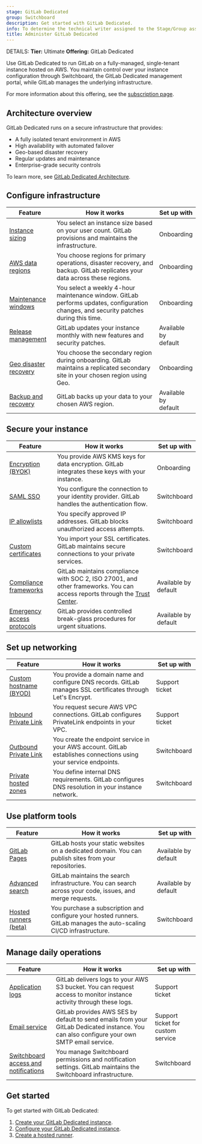 ```yaml
---
stage: GitLab Dedicated
group: Switchboard
description: Get started with GitLab Dedicated.
info: To determine the technical writer assigned to the Stage/Group associated with this page, see https://handbook.gitlab.com/handbook/product/ux/technical-writing/#assignments
title: Administer GitLab Dedicated
---
```


DETAILS:
**Tier:** Ultimate
**Offering:** GitLab Dedicated

Use GitLab Dedicated to run GitLab on a fully-managed, single-tenant instance hosted on AWS. You maintain control over your instance configuration through Switchboard, the GitLab Dedicated management portal, while GitLab manages the underlying infrastructure.

For more information about this offering, see the [subscription page](../../subscriptions/gitlab_dedicated/index.md).

## Architecture overview

GitLab Dedicated runs on a secure infrastructure that provides:

- A fully isolated tenant environment in AWS
- High availability with automated failover
- Geo-based disaster recovery
- Regular updates and maintenance
- Enterprise-grade security controls

To learn more, see [GitLab Dedicated Architecture](architecture.md).

## Configure infrastructure

| Feature | How it works | Set up with |
|------------|-------------|---------------------|
| [Instance sizing](../../subscriptions/gitlab_dedicated/data_residency_and_high_availability.md#availability-and-scalability) | You select an instance size based on your user count. GitLab provisions and maintains the infrastructure. | Onboarding |
| [AWS data regions](../../subscriptions/gitlab_dedicated/data_residency_and_high_availability.md#available-aws-regions) | You choose regions for primary operations, disaster recovery, and backup. GitLab replicates your data across these regions. | Onboarding |
| [Maintenance windows](maintenance.md#maintenance-windows) | You select a weekly 4-hour maintenance window. GitLab performs updates, configuration changes, and security patches during this time. | Onboarding |
| [Release management](maintenance.md#release-rollout-schedule) | GitLab updates your instance monthly with new features and security patches. | Available by <br>default |
| [Geo disaster recovery](create_instance.md#step-2-create-your-gitlab-dedicated-instance) | You choose the secondary region during onboarding. GitLab maintains a replicated secondary site in your chosen region using Geo. | Onboarding |
| [Backup and recovery](../../subscriptions/gitlab_dedicated/data_residency_and_high_availability.md#disaster-recovery) | GitLab backs up your data to your chosen AWS region. | Available by <br>default |

## Secure your instance

| Feature | How it works | Set up with |
|------------|-------------|-----------------|
| [Encryption (BYOK)](create_instance.md#encrypted-data-at-rest-byok) | You provide AWS KMS keys for data encryption. GitLab integrates these keys with your instance. | Onboarding |
| [SAML SSO](configure_instance/saml.md) | You configure the connection to your identity provider. GitLab handles the authentication flow. | Switchboard |
| [IP allowlists](configure_instance/network_security.md#ip-allowlist) | You specify approved IP addresses. GitLab blocks unauthorized access attempts. | Switchboard |
| [Custom certificates](configure_instance/network_security.md#custom-certificates) | You import your SSL certificates. GitLab maintains secure connections to your private services. | Switchboard |
| [Compliance frameworks](../../subscriptions/gitlab_dedicated/index.md#monitoring) | GitLab maintains compliance with SOC 2, ISO 27001, and other frameworks. You can access reports through the [Trust Center](https://trust.gitlab.com/?product=gitlab-dedicated). | Available by <br>default |
| [Emergency access protocols](../../subscriptions/gitlab_dedicated/index.md#access-controls) | GitLab provides controlled break-glass procedures for urgent situations. | Available by <br>default |

## Set up networking

| Feature | How it works | Set up with |
|------------|-------------|-----------------|
| [Custom hostname (BYOD)](configure_instance/network_security.md#bring-your-own-domain-byod) | You provide a domain name and configure DNS records. GitLab manages SSL certificates through Let's Encrypt. | Support ticket |
| [Inbound Private Link](configure_instance/network_security.md#inbound-private-link) | You request secure AWS VPC connections. GitLab configures PrivateLink endpoints in your VPC. | Support ticket |
| [Outbound Private Link](configure_instance/network_security.md#outbound-private-link) | You create the endpoint service in your AWS account. GitLab establishes connections using your service endpoints. | Switchboard |
| [Private hosted zones](configure_instance/network_security.md#private-hosted-zones) | You define internal DNS requirements. GitLab configures DNS resolution in your instance network. | Switchboard |

## Use platform tools

| Feature | How it works | Set up with |
|------------|-------------|-----------------|
| [GitLab Pages](../../subscriptions/gitlab_dedicated/index.md#gitlab-pages) | GitLab hosts your static websites on a dedicated domain. You can publish sites from your repositories. | Available by <br>default |
| [Advanced search](../../integration/advanced_search/elasticsearch.md) | GitLab maintains the search infrastructure. You can search across your code, issues, and merge requests. | Available by <br>default |
| [Hosted runners (beta)](hosted_runners.md) | You purchase a subscription and configure your hosted runners. GitLab manages the auto-scaling CI/CD infrastructure. | Switchboard |

## Manage daily operations

| Feature | How it works | Set up with |
|------------|-------------|-----------------|
| [Application logs](monitor.md) | GitLab delivers logs to your AWS S3 bucket. You can request access to monitor instance activity through these logs. | Support ticket |
| [Email service](configure_instance/users_notifications.md#smtp-email-service) | GitLab provides AWS SES by default to send emails from your GitLab Dedicated instance. You can also configure your own SMTP email service. | Support ticket for <br/>custom service  |
| [Switchboard access and <br>notifications](configure_instance/users_notifications.md) | You manage Switchboard permissions and notification settings. GitLab maintains the Switchboard infrastructure. | Switchboard |

## Get started

To get started with GitLab Dedicated:

1. [Create your GitLab Dedicated instance](../dedicated/create_instance.md).
1. [Configure your GitLab Dedicated instance](../dedicated/configure_instance/index.md).
1. [Create a hosted runner](../dedicated/hosted_runners.md).
